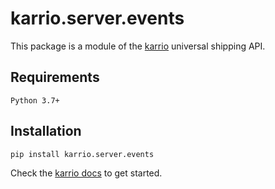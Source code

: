 # karrio.server.events

This package is a module of the [karrio](https://pypi.org/project/karrio.server) universal shipping API.

## Requirements

`Python 3.7+`

## Installation

```bash
pip install karrio.server.events
```

Check the [karrio docs](https://docs.karrio.io) to get started.
